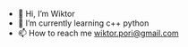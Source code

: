 - 👋 Hi, I’m Wiktor
- 🌱 I’m currently learning c++ python
- 📫 How to reach me wiktor.pori@gmail.com

<!---
wikorp/wikorp is a ✨ special ✨ repository because its `README.md` (this file) appears on your GitHub profile.
You can click the Preview link to take a look at your changes.
--->
